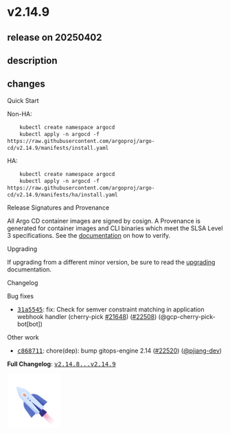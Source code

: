 # v2.14.9

## release on 20250402

## description

## changes

Quick Start

Non-HA:

        kubectl create namespace argocd
        kubectl apply -n argocd -f https://raw.githubusercontent.com/argoproj/argo-cd/v2.14.9/manifests/install.yaml

HA:

        kubectl create namespace argocd
        kubectl apply -n argocd -f https://raw.githubusercontent.com/argoproj/argo-cd/v2.14.9/manifests/ha/install.yaml

Release Signatures and Provenance

All Argo CD container images are signed by cosign. A Provenance is generated for container images and CLI binaries which meet the SLSA Level 3 specifications. See the <a href="https://argo-cd.readthedocs.io/en/stable/operator-manual/signed-release-assets" rel="nofollow">documentation</a> on how to verify.

Upgrading

If upgrading from a different minor version, be sure to read the <a href="https://argo-cd.readthedocs.io/en/stable/operator-manual/upgrading/overview/" rel="nofollow">upgrading</a> documentation.

Changelog

Bug fixes

* <a class="commit-link" data-hovercard-type="commit" data-hovercard-url="https://github.com/argoproj/argo-cd/commit/31a554568aa0cc3fa203ef7a0c59eb17705726c7/hovercard" href="https://github.com/argoproj/argo-cd/commit/31a554568aa0cc3fa203ef7a0c59eb17705726c7"><tt>31a5545</tt></a>: fix: Check for semver constraint matching in application webhook handler (cherry-pick <a class="issue-link js-issue-link" data-error-text="Failed to load title" data-id="2806284028" data-permission-text="Title is private" data-url="https://github.com/argoproj/argo-cd/issues/21648" data-hovercard-type="pull_request" data-hovercard-url="/argoproj/argo-cd/pull/21648/hovercard" href="https://github.com/argoproj/argo-cd/pull/21648">#21648</a>) (<a class="issue-link js-issue-link" data-error-text="Failed to load title" data-id="2953438163" data-permission-text="Title is private" data-url="https://github.com/argoproj/argo-cd/issues/22508" data-hovercard-type="pull_request" data-hovercard-url="/argoproj/argo-cd/pull/22508/hovercard" href="https://github.com/argoproj/argo-cd/pull/22508">#22508</a>) (@gcp-cherry-pick-bot[bot])

Other work

* <a class="commit-link" data-hovercard-type="commit" data-hovercard-url="https://github.com/argoproj/argo-cd/commit/c868711d035bce8636f26218a41a04a1edfc0308/hovercard" href="https://github.com/argoproj/argo-cd/commit/c868711d035bce8636f26218a41a04a1edfc0308"><tt>c868711</tt></a>: chore(dep): bump gitops-engine 2.14 (<a class="issue-link js-issue-link" data-error-text="Failed to load title" data-id="2957149351" data-permission-text="Title is private" data-url="https://github.com/argoproj/argo-cd/issues/22520" data-hovercard-type="pull_request" data-hovercard-url="/argoproj/argo-cd/pull/22520/hovercard" href="https://github.com/argoproj/argo-cd/pull/22520">#22520</a>) (<a class="user-mention notranslate" data-hovercard-type="user" data-hovercard-url="/users/pjiang-dev/hovercard" data-octo-click="hovercard-link-click" data-octo-dimensions="link_type:self" href="https://github.com/pjiang-dev">@pjiang-dev</a>)

<strong>Full Changelog</strong>: <a class="commit-link" href="https://github.com/argoproj/argo-cd/compare/v2.14.8...v2.14.9"><tt>v2.14.8...v2.14.9</tt></a>

<a href="https://argoproj.github.io/cd/" rel="nofollow"><img src="https://raw.githubusercontent.com/argoproj/argo-site/master/content/pages/cd/gitops-cd.png" width="25%" style="max-width: 100%;"></a>

